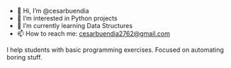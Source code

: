 - 👋 Hi, I’m @cesarbuendia
- 👀 I’m interested in Python projects
- 🌱 I’m currently learning Data Structures
- 📫 How to reach me: cesarbuendia2762@gmail.com

I help students with basic programming exercises.
Focused on automating boring stuff.


<!---
cesarbuendia/cesarbuendia is a ✨ special ✨ repository because its `README.md` (this file) appears on your GitHub profile.
You can click the Preview link to take a look at your changes.
--->
